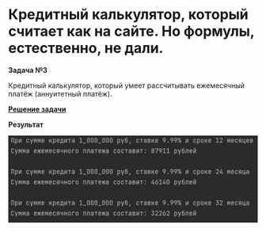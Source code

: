 # Кредитный калькулятор, который считает как на сайте. Но формулы, естественно, не дали.

**Задача №3**

Кредитный калькулятор, который умеет рассчитывать ежемесячный платёж (аннуитетный платёж).

[**Решение задачи**](https://github.com/Kozyavin/HW_3_TESTABILITY/tree/main/src)

**Результат**

![Скрин результата](https://github.com/Kozyavin/HW_3_TESTABILITY/blob/37d079addf77d76168f504f78b36347054db756e/%D0%A1%D0%BA%D1%80%D0%B8%D0%BD%D1%88%D0%BE%D1%82%2009-04-2023%2000_05_08.jpg)
